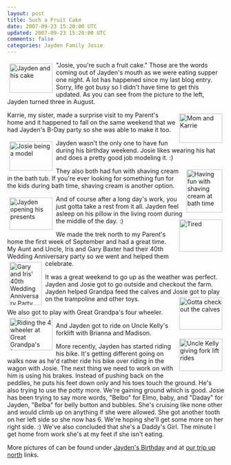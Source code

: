 ```yaml
---           
layout: post
title: Such a Fruit Cake
date: 2007-09-23 15:20:00 UTC
updated: 2007-09-23 15:20:00 UTC
comments: false
categories: Jayden Family Josie
---
```

[<img src="http://farm2.static.flickr.com/1186/1305335071_129b48d3e5_t.jpg" width="100" height="68" alt="Jayden and his cake" style="padding:5px;" align="Left" />](http://www.flickr.com/photos/kevinminnis/1305335071/)"Josie, you're such a fruit cake." Those are the words coming out of Jayden's mouth as we were eating supper one night. A lot has happened since my last blog entry. Sorry, life got busy so I didn't have time to get this updated. As you can see from the picture to the left, Jayden turned three in August. 

[<img src="http://farm2.static.flickr.com/1028/1306126006_0ecfd44c91_t.jpg" width="100" height="68" alt="Mom and Karrie" style="padding:5px;" align="Right" />](http://www.flickr.com/photos/kevinminnis/1306126006/) Karrie, my sister, made a surprise visit to my Parent's home and it happened to fall on the same weekend that we had Jayden's B-Day party so she was able to make it too. 

[<img src="http://farm2.static.flickr.com/1176/1306242808_1be4e40b85_t.jpg" width="100" height="68" alt="Josie being a model" style="padding:5px" align="Left" />](http://www.flickr.com/photos/kevinminnis/1306242808/)Jayden wasn't the only one to have fun during his birthday weekend. Josie likes wearing his hat and does a pretty good job modeling it. :) 

<a href ="http://www.flickr.com/photos/kevinminnis/1299853985/" title="Having fun with shaving cream at bath time"><img src ="http://farm2.static.flickr.com/1194/1299853985_1259f07761_t.jpg" width="83" height="100" alt="Having fun with shaving cream at bath time" style="padding:5px;" align="Right" /></a>They also both had fun with shaving cream in the bath tub. If you're ever looking for something fun for the kids during bath time, shaving cream is another option. 

[<img src="http://farm2.static.flickr.com/1134/1300413074_37955394d5_t.jpg" width="100" height="75" alt="Jayden opening his presents" style="padding:5px;" align="Left" />](http://www.flickr.com/photos/kevinminnis/1300413074/)And of course after a long day's work, you just gotta take a rest from it all. Jayden feel asleep on his pillow in the living room during the middle of the day. :) [<img src="http://farm2.static.flickr.com/1285/1299503811_a9d1465d36_t.jpg" width="100" height="75" alt="Tired" style="padding:5px;" align="Right" />](http://www.flickr.com/photos/kevinminnis/1299503811/)

We made the trek north to my Parent's home the first week of September and had a great time. My Aunt and Uncle, Iris and Gary Baxter had their 40th Wedding Anniversary party so we went and helped them celebrate. [<img src="http://farm2.static.flickr.com/1035/1395096324_6a223d40a6_t.jpg" width="75" height="100" alt="Gary and Iris' 40th Wedding Anniversary Party" style="padding:5px;" align="Left" />](http://www.flickr.com/photos/kevinminnis/1395096324/)

It was a great weekend to go up as the weather was perfect. Jayden and Josie got to go outside and checkout the farm. Jayden helped Grandpa feed the calves and Josie got to play on the trampoline and other toys. [<img src="http://farm2.static.flickr.com/1289/1394965542_6920e082a7_t.jpg" width="100" height="75" alt="Gotta check out the calves" style="padding:5px;" align="Right" />](http://www.flickr.com/photos/kevinminnis/1394965542/)

We also got to play with Great Grandpa's four wheeler. [<img src="http://farm2.static.flickr.com/1364/1394999644_c64e533ae0_t.jpg" width="100" height="75" alt="Riding the 4 wheeler at Great Grandpa's farm" style="padding:5px;" align="Left" />](http://www.flickr.com/photos/kevinminnis/1394999644/)

And Jayden got to ride on Uncle Kelly's forklift with Brianna and Madison. [<img src="http://farm2.static.flickr.com/1220/1394170987_5776adfdd4_t.jpg" width="100" height="75" alt="Uncle Kelly giving fork lift rides" style="padding:5px;" align="Right" />](http://www.flickr.com/photos/kevinminnis/1394170987/)

More recently, Jayden has started riding his bike. It's getting different going on walks now as he'd rather ride his bike over riding in the wagon with Josie. The next thing we need to work on with him is using his brakes. Instead of pushing back on the peddles, he puts his feet down only and his toes touch the ground. He's also trying to use the potty more. We're gaining ground which is good. Josie has been trying to say more words, "Belbo" for Elmo, baby, and "Daday" for Jayden, "Belba" for belly button and bubbles. She's cruising like none other and would climb up on anything if she were allowed. She got another tooth on her left side so she now has 6. We're hoping she'll get some more on her right side. :) We've also concluded that she's a Daddy's Girl. The minute I get home from work she's at my feet if she isn't eating.

More pictures of can be found under [Jayden's Birthday]( http://www.flickr.com/photos/kevinminnis/sets/72157601816320199/) and at [our trip up north](http://www.flickr.com/photos/kevinminnis/sets/72157602040478314/) links.
